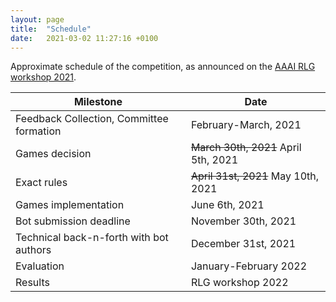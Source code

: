 ```yaml
---
layout: page
title:  "Schedule"
date:   2021-03-02 11:27:16 +0100
---
```


Approximate schedule of the competition, as announced on the [AAAI RLG workshop 2021](http://aaai-rlg.mlanctot.info/).

| Milestone                                | Date
| ---------------------------------------- | ------------------------------------
| Feedback Collection, Committee formation | February-March, 2021
| Games decision                           | ~~March 30th, 2021~~ April 5th, 2021
| Exact rules                              | ~~April 31st, 2021~~ May 10th, 2021
| Games implementation                     | June 6th, 2021
| Bot submission deadline                  | November 30th, 2021
| Technical back-n-forth with bot authors  | December 31st, 2021
| Evaluation                               | January-February 2022
| Results                                  | RLG workshop 2022

